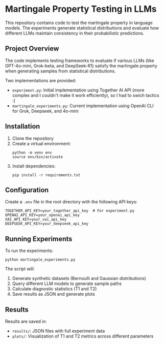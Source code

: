 # Martingale Property Testing in LLMs

This repository contains code to test the martingale property in language models. The experiments generate statistical distributions and evaluate how different LLMs maintain consistency in their probabilistic predictions.

## Project Overview

The code implements testing frameworks to evaluate if various LLMs (like GPT-4o-mini, Grok-beta, and DeepSeek-R1) satisfy the martingale property when generating samples from statistical distributions.

Two implementations are provided:
- `experiment.py`: Initial implementation using Together AI API (more complex and I couldn't make it work efficiently), so I had to swich tactics :(
- `martingale_experiments.py`: Current implementation using OpenAI CLI for Grok, Deepseek, and 4o-mini

## Installation

1. Clone the repository
2. Create a virtual environment:
   ```
   python -m venv env
   source env/bin/activate 
   ```
3. Install dependencies:
   ```
   pip install -r requirements.txt
   ```

## Configuration

Create a `.env` file in the root directory with the following API keys:
```
TOGETHER_API_KEY=your_together_api_key  # For experiment.py
OPENAI_API_KEY=your_openai_api_key      
XAI_API_KEY=your_xai_api_key            
DEEPSEEK_API_KEY=your_deepseek_api_key   
```

## Running Experiments

To run the experiments:
```
python martingale_experiments.py
```

The script will:
1. Generate synthetic datasets (Bernoulli and Gaussian distributions)
2. Query different LLM models to generate sample paths
3. Calculate diagnostic statistics (T1 and T2)
4. Save results as JSON and generate plots

## Results

Results are saved in:
- `results/`: JSON files with full experiment data
- `plots/`: Visualization of T1 and T2 metrics across different parameters
